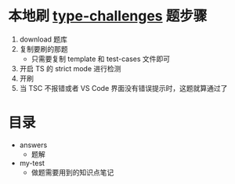 # 本地刷 [type-challenges](https://github.com/type-challenges/type-challenges) 题步骤
1. download 题库
2. 复制要刷的那题
   * 只需要复制 template 和 test-cases 文件即可
3. 开启 TS 的 strict mode 进行检测
4. 开刷
5. 当 TSC 不报错或者 VS Code 界面没有错误提示时，这题就算通过了

# 目录
- answers
  - 题解
- my-test
  - 做题需要用到的知识点笔记
